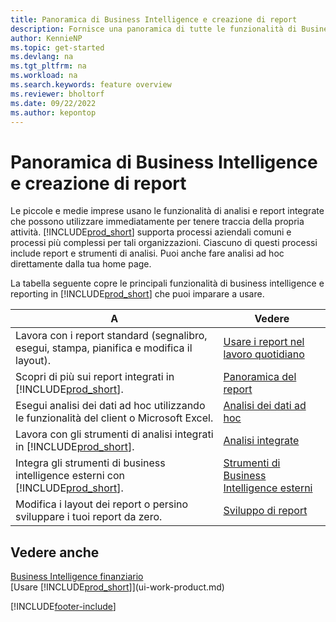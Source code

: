 ```yaml
---
title: Panoramica di Business Intelligence e creazione di report
description: Fornisce una panoramica di tutte le funzionalità di Business Intelligence e creazione di report supportate in Business Central.
author: KennieNP
ms.topic: get-started
ms.devlang: na
ms.tgt_pltfrm: na
ms.workload: na
ms.search.keywords: feature overview
ms.reviewer: bholtorf
ms.date: 09/22/2022
ms.author: kepontop
---
```

# Panoramica di Business Intelligence e creazione di report

Le piccole e medie imprese usano le funzionalità di analisi e report integrate che possono utilizzare immediatamente per tenere traccia della propria attività. [!INCLUDE[prod_short](includes/prod_short.md)] supporta processi aziendali comuni e processi più complessi per tali organizzazioni. Ciascuno di questi processi include report e strumenti di analisi. Puoi anche fare analisi ad hoc direttamente dalla tua home page.  

La tabella seguente copre le principali funzionalità di business intelligence e reporting in [!INCLUDE[prod_short](includes/prod_short.md)] che puoi imparare a usare.

| A | Vedere |
| --- | --- |
| Lavora con i report standard (segnalibro, esegui, stampa, pianifica e modifica il layout). | [Usare i report nel lavoro quotidiano](reports-use-reports.md) |
| Scopri di più sui report integrati in [!INCLUDE[prod_short](includes/prod_short.md)]. |[Panoramica del report](reports-available-reports.md)|
| Esegui analisi dei dati ad hoc utilizzando le funzionalità del client o Microsoft Excel. | [Analisi dei dati ad hoc](reports-adhoc-analysis.md) |
| Lavora con gli strumenti di analisi integrati in [!INCLUDE[prod_short](includes/prod_short.md)].| [Analisi integrate](reports-built-in-analytics.md) |
| Integra gli strumenti di business intelligence esterni con [!INCLUDE[prod_short](includes/prod_short.md)].| [Strumenti di Business Intelligence esterni](reports-external-analysis.md) |
|Modifica i layout dei report o persino sviluppare i tuoi report da zero. |[Sviluppo di report](reports-develop-reports.md)|

## Vedere anche

[Business Intelligence finanziario](bi.md)  
[Usare [!INCLUDE[prod_short](includes/prod_short.md)]](ui-work-product.md)  

[!INCLUDE[footer-include](includes/footer-banner.md)]
